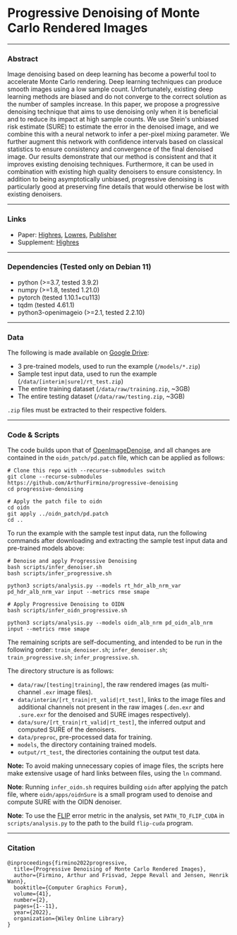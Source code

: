 # Progressive Denoising of Monte Carlo Rendered Images

---

### Abstract
Image denoising based on deep learning has become a powerful tool to accelerate Monte Carlo rendering. Deep learning techniques can produce smooth images using a low sample count. Unfortunately, existing deep learning methods are biased and do not converge to the correct solution as the number of samples increase. In this paper, we propose a progressive denoising technique that aims to use denoising only when it is beneficial and to reduce its impact at high sample counts. We use Stein's unbiased risk estimate (SURE) to estimate the error in the denoised image, and we combine this with a neural network to infer a per-pixel mixing parameter. We further augment this network with confidence intervals based on classical statistics to ensure consistency and convergence of the final denoised image. Our results demonstrate that our method is consistent and that it improves existing denoising techniques. Furthermore, it can be used in combination with existing high quality denoisers to ensure consistency. In addition to being asymptotically unbiased, progressive denoising is particularly good at preserving fine details that would otherwise be lost with existing denoisers.

---

### Links

* Paper: [Highres](https://people.compute.dtu.dk/jerf/papers/progdenoising.pdf), [Lowres](https://people.compute.dtu.dk/jerf/papers/progdenoising_lowres.pdf), [Publisher](https://doi.org/10.1111/cgf.14454)
* Supplement: [Highres](https://people.compute.dtu.dk/jerf/papers/progdenoising_suppl.pdf)

---

### Dependencies (Tested only on Debian 11)

+ python (>=3.7, tested 3.9.2)
+ numpy (>=1.8, tested 1.21.0)
+ pytorch (tested 1.10.1+cu113)
+ tqdm (tested 4.61.1)
+ python3-openimageio (>=2.1, tested 2.2.10)

---

### Data

The following is made available on [Google Drive](https://drive.google.com/drive/folders/1-8sBlpvkKVkwrZsZqnPQbU1ozrUXSxOo):

+ 3 pre-trained models, used to run the example (`/models/*.zip`)
+ Sample test input data, used to run the example (`/data/[interim|sure]/rt_test.zip`)
+ The entire training dataset (`/data/raw/training.zip`, ~3GB)
+ The entire testing dataset (`/data/raw/testing.zip`, ~3GB)

`.zip` files must be extracted to their respective folders.

---

### Code & Scripts

The code builds upon that of [OpenImageDenoise](https://github.com/OpenImageDenoise/oidn), and all changes are contained in the `oidn_patch/pd.patch` file, which can be applied as follows:

```
# Clone this repo with --recurse-submodules switch
git clone --recurse-submodules https://github.com/ArthurFirmino/progressive-denoising
cd progressive-denoising

# Apply the patch file to oidn
cd oidn
git apply ../oidn_patch/pd.patch 
cd ..
```

To run the example with the sample test input data, run the following commands after downloading and extracting the sample test input data and pre-trained models above:

```
# Denoise and apply Progressive Denoising
bash scripts/infer_denoiser.sh
bash scripts/infer_progressive.sh

python3 scripts/analysis.py --models rt_hdr_alb_nrm_var pd_hdr_alb_nrm_var input --metrics rmse smape

# Apply Progressive Denoising to OIDN
bash scripts/infer_oidn_progressive.sh

python3 scripts/analysis.py --models oidn_alb_nrm pd_oidn_alb_nrm input --metrics rmse smape
```

The remaining scripts are self-documenting, and intended to be run in the following order: `train_denoiser.sh`; `infer_denoiser.sh`; `train_progressive.sh`; `infer_progressive.sh`.

The directory structure is as follows:

* `data/raw/[testing|training]`, the raw rendered images (as multi-channel `.exr` image files).
* `data/interim/[rt_train|rt_valid|rt_test]`, links to the image files and additional channels not present in the raw images (`.den.exr` and `.sure.exr` for the denoised and SURE images respectively).
* `data/sure/[rt_train|rt_valid|rt_test]`, the inferred output and computed SURE of the denoisers.
* `data/preproc`, pre-processed data for training.
* `models`, the directory containing trained models.
* `output/rt_test`, the directories containing the output test data.


**Note:** To avoid making unnecessary copies of image files, the scripts here make extensive usage of hard links between files, using the `ln` command.

**Note**: Running `infer_oidn.sh` requires building `oidn` after applying the patch file, where `oidn/apps/oidnSure` is a small program used to denoise and compute SURE with the OIDN denoiser.

**Note**: To use the [FLIP](https://github.com/NVlabs/flip) error metric in the analysis, set `PATH_TO_FLIP_CUDA` in `scripts/analysis.py` to the path to the build `flip-cuda` program.

---

### Citation

```
@inproceedings{firmino2022progressive,
  title={Progressive Denoising of Monte Carlo Rendered Images},
  author={Firmino, Arthur and Frisvad, Jeppe Revall and Jensen, Henrik Wann},
  booktitle={Computer Graphics Forum},
  volume={41},
  number={2},
  pages={1--11},
  year={2022},
  organization={Wiley Online Library}
}
```
